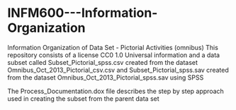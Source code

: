 # INFM600---Information-Organization
Information Organization of Data Set - Pictorial Activities (omnibus)
This repository consists of a license CC0 1.0 Universal information and a data subset called Subset_Pictorial_spss.csv created from the dataset Omnibus_Oct_2013_Pictorial_csv.csv and Subset_Pictorial_spss.sav created from the dataset Omnibus_Oct_2013_Pictorial_spss.sav using SPSS

The Process_Documentation.dox file describes the step by step approach used in creating the subset from the parent data set
